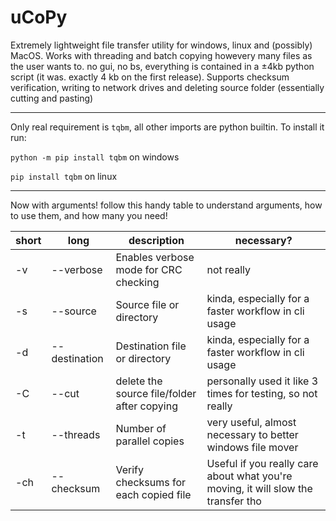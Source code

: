 # uCoPy
Extremely lightweight file transfer utility for windows, linux and (possibly) MacOS. Works with threading and batch copying howevery many files as the user wants to. no gui, no bs, everything is contained in a ±4kb python script (it was. exactly 4 kb on the first release). Supports checksum verification, writing to network drives and deleting source folder (essentially cutting and pasting)

----
Only real requirement is `tqbm`, all other imports are python builtin. To install it run:

`python -m pip install tqbm` on windows

`pip install tqbm` on linux

----

Now with arguments! follow this handy table to understand arguments, how to use them, and how many you need!

| short | long          | description                                      | necessary?                                                                       |
|-------|---------------|--------------------------------------------------|----------------------------------------------------------------------------------|
| -v    | --verbose     | Enables verbose mode for CRC checking            | not really                                                                       |
| -s    | --source      | Source file or directory                         | kinda, especially for a faster workflow in cli usage                             |
| -d    | --destination | Destination file or directory                    | kinda, especially for a faster workflow in cli usage                             |
| -C    | --cut         | delete the source file/folder after copying      | personally used it like 3 times for testing, so not really                       |
| -t    | --threads     | Number of parallel copies                        | very useful, almost necessary to better windows file mover                       |
| -ch   | --checksum    | Verify checksums for each copied file            | Useful if you really care about what you're moving, it will slow the transfer tho|

